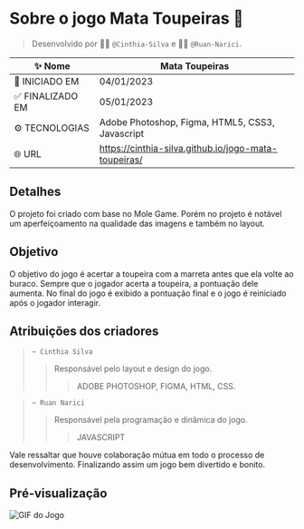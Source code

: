 # Sobre o jogo Mata Toupeiras :otter:
> Desenvolvido por :woman_technologist: ```@Cinthia-Silva``` e :man_technologist: ```@Ruan-Narici```.

| :sparkles: Nome | Mata Toupeiras |
| - | - |
| :checkered_flag: INICIADO EM | 04/01/2023 |
| 	:white_check_mark: FINALIZADO EM | 05/01/2023 |
| 	:gear: TECNOLOGIAS | Adobe Photoshop, Figma, HTML5, CSS3, Javascript |
| :globe_with_meridians: URL | https://cinthia-silva.github.io/jogo-mata-toupeiras/ |

## Detalhes 
O projeto foi criado com base no Mole Game. Porém no projeto é notável um aperfeiçoamento na qualidade das imagens e também no layout.

## Objetivo
O objetivo do jogo é acertar a toupeira com a marreta antes que ela volte ao buraco. 
Sempre que o jogador acerta a toupeira, a pontuação dele aumenta. 
No final do jogo é exibido a pontuação final e o jogo é reiniciado após o jogador interagir.

## Atribuições dos criadores

> ```~ Cinthia Silva```
>> Responsável pelo layout e design do jogo.
>>> ADOBE PHOTOSHOP, FIGMA, HTML, CSS.

> ```~ Ruan Narici```
>> Responsável pela programação e dinâmica do jogo.
>>> JAVASCRIPT

Vale ressaltar que houve colaboração mútua em todo o processo de desenvolvimento. Finalizando assim um jogo bem divertido e bonito.

## Pré-visualização
![GIF do Jogo](./img/preview.gif)
